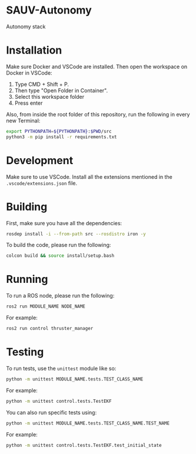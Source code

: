 # SAUV-Autonomy

Autonomy stack

# Installation

Make sure Docker and VSCode are installed. Then open the workspace on Docker in VSCode:

1. Type CMD + Shift + P.
2. Then type "Open Folder in Container".
3. Select this workspace folder
4. Press enter

Also, from inside the root folder of this repository, run the following in every new Terminal:
```bash
export PYTHONPATH=${PYTHONPATH}:$PWD/src
python3 -m pip install -r requirements.txt
```

# Development

Make sure to use VSCode. Install all the extensions mentioned in the `.vscode/extensions.json` file.

# Building

First, make sure you have all the dependencies:
```bash
rosdep install -i --from-path src --rosdistro iron -y
```
To build the code, please run the following:
```bash
colcon build && source install/setup.bash
```

# Running

To run a ROS node, please run the following:
```bash
ros2 run MODULE_NAME NODE_NAME
```
For example:
```bash
ros2 run control thruster_manager
```

# Testing

To run tests, use the `unittest` module like so:
```bash
python -m unittest MODULE_NAME.tests.TEST_CLASS_NAME
```
For example:
```bash
python -m unittest control.tests.TestEKF
```
You can also run specific tests using:
```bash
python -m unittest MODULE_NAME.tests.TEST_CLASS_NAME.TEST_NAME
```
For example:
```bash
python -m unittest control.tests.TestEKF.test_initial_state
```